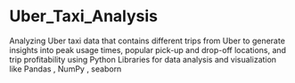 # Uber_Taxi_Analysis
Analyzing Uber taxi data that contains different trips from Uber to generate insights into peak usage times, popular pick-up and drop-off locations, and trip profitability using Python Libraries for data analysis and visualization like Pandas , NumPy , seaborn
